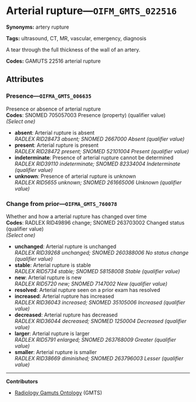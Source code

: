 # Arterial rupture—`OIFM_GMTS_022516`

**Synonyms:** artery rupture

**Tags:** ultrasound, CT, MR, vascular, emergency, diagnosis

A tear through the full thickness of the wall of an artery.

**Codes:** GAMUTS 22516 arterial rupture

## Attributes

### Presence—`OIFMA_GMTS_006635`

Presence or absence of arterial rupture  
**Codes**: SNOMED 705057003 Presence (property) (qualifier value)  
*(Select one)*

- **absent**: Arterial rupture is absent  
_RADLEX RID28473 absent; SNOMED 2667000 Absent (qualifier value)_
- **present**: Arterial rupture is present  
_RADLEX RID28472 present; SNOMED 52101004 Present (qualifier value)_
- **indeterminate**: Presence of arterial rupture cannot be determined  
_RADLEX RID39110 indeterminate; SNOMED 82334004 Indeterminate (qualifier value)_
- **unknown**: Presence of arterial rupture is unknown  
_RADLEX RID5655 unknown; SNOMED 261665006 Unknown (qualifier value)_

### Change from prior—`OIFMA_GMTS_760078`

Whether and how a arterial rupture has changed over time  
**Codes**: RADLEX RID49896 change; SNOMED 263703002 Changed status (qualifier value)  
*(Select one)*

- **unchanged**: Arterial rupture is unchanged  
_RADLEX RID39268 unchanged; SNOMED 260388006 No status change (qualifier value)_
- **stable**: Arterial rupture is stable  
_RADLEX RID5734 stable; SNOMED 58158008 Stable (qualifier value)_
- **new**: Arterial rupture is new  
_RADLEX RID5720 new; SNOMED 7147002 New (qualifier value)_
- **resolved**: Arterial rupture seen on a prior exam has resolved  
- **increased**: Arterial rupture has increased  
_RADLEX RID36043 increased; SNOMED 35105006 Increased (qualifier value)_
- **decreased**: Arterial rupture has decreased  
_RADLEX RID36044 decreased; SNOMED 1250004 Decreased (qualifier value)_
- **larger**: Arterial rupture is larger  
_RADLEX RID5791 enlarged; SNOMED 263768009 Greater (qualifier value)_
- **smaller**: Arterial rupture is smaller  
_RADLEX RID38669 diminished; SNOMED 263796003 Lesser (qualifier value)_

---

**Contributors**

- [Radiology Gamuts Ontology](https://gamuts.net/) (GMTS)